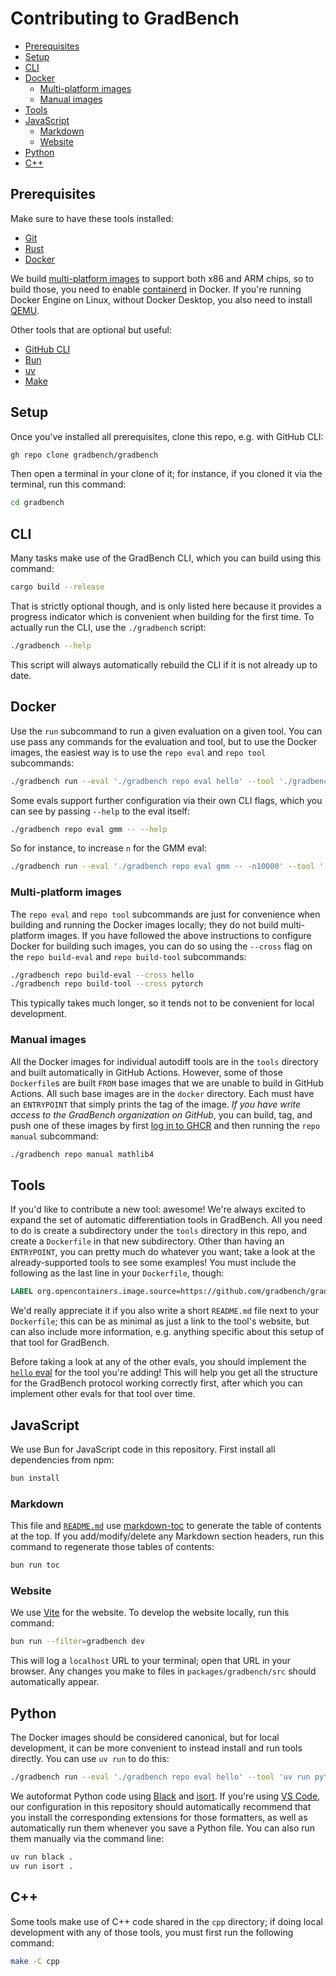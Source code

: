 # Contributing to GradBench

<!-- toc -->

- [Prerequisites](#prerequisites)
- [Setup](#setup)
- [CLI](#cli)
- [Docker](#docker)
  - [Multi-platform images](#multi-platform-images)
  - [Manual images](#manual-images)
- [Tools](#tools)
- [JavaScript](#javascript)
  - [Markdown](#markdown)
  - [Website](#website)
- [Python](#python)
- [C++](#c)

<!-- tocstop -->

## Prerequisites

Make sure to have these tools installed:

- [Git][]
- [Rust][]
- [Docker][]

We build [multi-platform images][] to support both x86 and ARM chips, so to build those, you need to enable [containerd][] in Docker. If you're running Docker Engine on Linux, without Docker Desktop, you also need to install [QEMU][].

Other tools that are optional but useful:

- [GitHub CLI][]
- [Bun][]
- [uv][]
- [Make][]

## Setup

Once you've installed all prerequisites, clone this repo, e.g. with GitHub CLI:

```sh
gh repo clone gradbench/gradbench
```

Then open a terminal in your clone of it; for instance, if you cloned it via the terminal, run this command:

```sh
cd gradbench
```

## CLI

Many tasks make use of the GradBench CLI, which you can build using this command:

```sh
cargo build --release
```

That is strictly optional though, and is only listed here because it provides a progress indicator which is convenient when building for the first time. To actually run the CLI, use the `./gradbench` script:

```sh
./gradbench --help
```

This script will always automatically rebuild the CLI if it is not already up to date.

## Docker

Use the `run` subcommand to run a given evaluation on a given tool. You can use pass any commands for the evaluation and tool, but to use the Docker images, the easiest way is to use the `repo eval` and `repo tool` subcommands:

```sh
./gradbench run --eval './gradbench repo eval hello' --tool './gradbench repo tool pytorch'
```

Some evals support further configuration via their own CLI flags, which you can see by passing `--help` to the eval itself:

```sh
./gradbench repo eval gmm -- --help
```

So for instance, to increase `n` for the GMM eval:

```sh
./gradbench run --eval './gradbench repo eval gmm -- -n10000' --tool './gradbench repo tool pytorch'
```

### Multi-platform images

The `repo eval` and `repo tool` subcommands are just for convenience when building and running the Docker images locally; they do not build multi-platform images. If you have followed the above instructions to configure Docker for building such images, you can do so using the `--cross` flag on the `repo build-eval` and `repo build-tool` subcommands:

```sh
./gradbench repo build-eval --cross hello
./gradbench repo build-tool --cross pytorch
```

This typically takes much longer, so it tends not to be convenient for local development.

### Manual images

All the Docker images for individual autodiff tools are in the `tools` directory and built automatically in GitHub Actions. However, some of those `Dockerfile`s are built `FROM` base images that we are unable to build in GitHub Actions. All such base images are in the `docker` directory. Each must have an `ENTRYPOINT` that simply prints the tag of the image. _If you have write access to the GradBench organization on GitHub_, you can build, tag, and push one of these images by first [log in to GHCR][] and then running the `repo manual` subcommand:

```sh
./gradbench repo manual mathlib4
```

## Tools

If you'd like to contribute a new tool: awesome! We're always excited to expand the set of automatic differentiation tools in GradBench. All you need to do is create a subdirectory under the `tools` directory in this repo, and create a `Dockerfile` in that new subdirectory. Other than having an `ENTRYPOINT`, you can pretty much do whatever you want; take a look at the already-supported tools to see some examples! You must include the following as the last line in your `Dockerfile`, though:

```Dockerfile
LABEL org.opencontainers.image.source=https://github.com/gradbench/gradbench
```

We'd really appreciate it if you also write a short `README.md` file next to your `Dockerfile`; this can be as minimal as just a link to the tool's website, but can also include more information, e.g. anything specific about this setup of that tool for GradBench.

Before taking a look at any of the other evals, you should implement the [`hello` eval](evals/hello) for the tool you're adding! This will help you get all the structure for the GradBench protocol working correctly first, after which you can implement other evals for that tool over time.

## JavaScript

We use Bun for JavaScript code in this repository. First install all dependencies from npm:

```sh
bun install
```

### Markdown

This file and [`README.md`](README.md) use [markdown-toc][] to generate the table of contents at the top. If you add/modify/delete any Markdown section headers, run this command to regenerate those tables of contents:

```sh
bun run toc
```

### Website

We use [Vite][] for the website. To develop the website locally, run this command:

```sh
bun run --filter=gradbench dev
```

This will log a `localhost` URL to your terminal; open that URL in your browser. Any changes you make to files in `packages/gradbench/src` should automatically appear.

## Python

The Docker images should be considered canonical, but for local development, it can be more convenient to instead install and run tools directly. You can use `uv run` to do this:

```sh
./gradbench run --eval './gradbench repo eval hello' --tool 'uv run python/gradbench/gradbench/pytorch/run.py'
```

We autoformat Python code using [Black][] and [isort][]. If you're using [VS Code][], our configuration in this repository should automatically recommend that you install the corresponding extensions for those formatters, as well as automatically run them whenever you save a Python file. You can also run them manually via the command line:

```sh
uv run black .
uv run isort .
```

## C++

Some tools make use of C++ code shared in the `cpp` directory; if doing local development with any of those tools, you must first run the following command:

```sh
make -C cpp
```

[black]: https://black.readthedocs.io/en/stable/
[bun]: https://bun.sh/
[containerd]: https://docs.docker.com/storage/containerd/
[docker]: https://docs.docker.com/engine/install/
[git]: https://git-scm.com/downloads
[github cli]: https://github.com/cli/cli#installation
[isort]: https://pycqa.github.io/isort/
[log in to GHCR]: https://docs.github.com/en/packages/working-with-a-github-packages-registry/working-with-the-container-registry#authenticating-with-a-personal-access-token-classic
[make]: https://en.wikipedia.org/wiki/Make_(software)
[markdown-toc]: https://www.npmjs.com/package/markdown-toc
[multi-platform images]: https://docs.docker.com/build/building/multi-platform/
[qemu]: https://docs.docker.com/build/building/multi-platform/#qemu-without-docker-desktop
[rust]: https://www.rust-lang.org/tools/install
[uv]: https://docs.astral.sh/uv
[vite]: https://vitejs.dev/
[vs code]: https://code.visualstudio.com/
